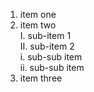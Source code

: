 1. item one  
2. item two  
   I. sub-item 1  
   II. sub-item 2  
    i. sub-sub item  
    ii. sub-sub item    
4. item three    
